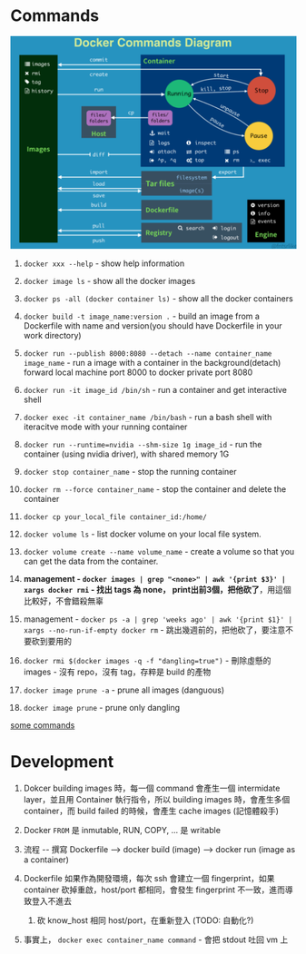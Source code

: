 # Commands

<img src='images/docker_1.png'></img>

01. `docker xxx --help` - show help information
02. `docker image ls` - show all the docker images
3. `docker ps -all (docker container ls)` - show all the docker containers
4. `docker build -t image_name:version .` - build an image from a Dockerfile with name and version(you should have Dockerfile in your work directory)
5. `docker run --publish 8000:8080 --detach --name container_name image_name` - run a image with a container in the background(detach) forward local machine port 8000 to docker private port 8080
06.  `docker run -it image_id /bin/sh` - run a container and get interactive shell
07.  `docker exec -it container_name /bin/bash` - run a bash shell with iteracitve mode with your running container
08. `docker run --runtime=nvidia --shm-size 1g image_id` - run the container (using nvidia driver), with shared memory 1G
09.    `docker stop container_name` - stop the running container

10.  `docker rm --force container_name` - stop the container and delete the container
11.  `docker cp your_local_file container_id:/home/`
12.  `docker volume ls` - list docker volume on your local file system.
13.  `docker volume create --name volume_name` - create a volume so that you can get the data from the container.

14. **management - `docker images | grep "<none>" | awk '{print $3}' | xargs docker rmi` - 找出 tags 為 none， print出前3個，把他砍了**，用這個比較好，不會錯殺無辜
15. management - `docker ps -a | grep 'weeks ago' | awk '{print $1}' | xargs --no-run-if-empty docker rm` - 跳出幾週前的，把他砍了，要注意不要砍到要用的
16. `docker rmi $(docker images -q -f "dangling=true")` - 刪除虛懸的 images - 沒有 repo，沒有 tag，存粹是 build 的產物
17. `docker image prune -a` - prune all images (danguous)
18. `docker image prune` - prune only dangling


[some commands](https://hackmd.io/@titangene/rk3zjKVIz?fbclid=IwY2xjawEWgMdleHRuA2FlbQIxMAABHQwImw5me90_UmMGdGqVtC-SFfF_ejva3UXvgxoWyq2BQRSz75axBJPBVw_aem_0wPOYivMK-2hDDywuG2cWA)

# Development

1. Dokcer building images 時，每一個 command 會產生一個 intermidate layer，並且用 Container 執行指令，所以 building images 時，會產生多個 container，而 build failed 的時候，會產生 cache images (記憶體殺手)

2. Docker `FROM` 是 inmutable, RUN, COPY, ... 是 writable 

3. 流程 -- 撰寫 Dockerfile --> docker build (image) --> docker run (image as a container)

4. Dockerfile 如果作為開發環境，每次 ssh 會建立一個 fingerprint，如果 container 砍掉重啟，host/port 都相同，會發生 fingerprint 不一致，進而導致登入不進去
   1. 砍 know_host 相同 host/port，在重新登入 (TODO: 自動化?)

5. 事實上， `docker exec container_name command` - 會把 stdout 吐回 vm 上